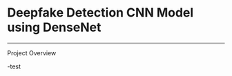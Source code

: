# Deepfake Detection CNN Model using DenseNet
----------------------------------------------
Project Overview

-test

